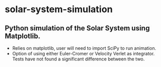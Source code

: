 # solar-system-simulation
## Python simulation of the Solar System using Matplotlib.

- Relies on matplotlib, user will need to import SciPy to run animation. 
- Option of using either Euler-Cromer or Velocity Verlet as integrator. Tests have not found a significant difference between the two. 
